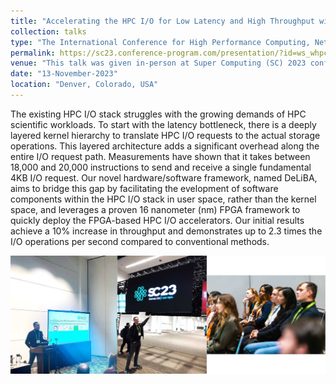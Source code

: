 ```yaml
---
title: "Accelerating the HPC I/O for Low Latency and High Throughput with 16-nanometer FPGA-based Hardware Accelerators"
collection: talks
type: "The International Conference for High Performance Computing, Networking, Storage, and Analysis (SC) 2023"
permalink: https://sc23.conference-program.com/presentation/?id=ws_whpc108&sess=sess442
venue: "This talk was given in-person at Super Computing (SC) 2023 conference in Denver, Colorado, USA, Nov, 2023"
date: "13-November-2023"
location: "Denver, Colorado, USA"
---
```


The existing HPC I/O stack struggles with the growing demands of HPC scientific workloads. 
To start with the latency bottleneck, there is a deeply layered kernel hierarchy to translate 
HPC I/O requests to the actual storage operations. This layered architecture adds a significant 
overhead along the entire I/O request path. Measurements have shown that it takes between 18,000 
and 20,000 instructions to send and receive a single fundamental 4KB I/O request. Our novel 
hardware/software framework, named DeLiBA, aims to bridge this gap by facilitating the 
evelopment of software components within the HPC I/O stack in user space, rather than the 
kernel space, and leverages a proven 16 nanometer (nm) FPGA framework to quickly deploy 
the FPGA-based HPC I/O accelerators. Our initial results achieve a 10% increase in 
throughput and demonstrates up to 2.3 times the I/O operations per second compared 
to conventional methods.


![](/images/sc2023.jpg)

